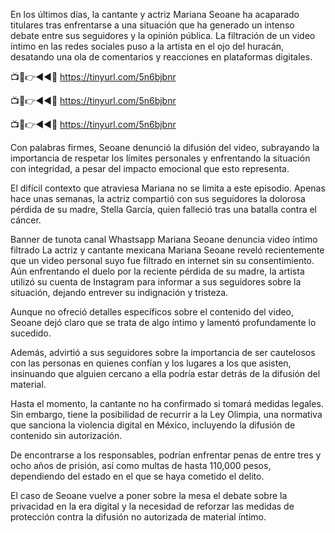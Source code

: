 En los últimos días, la cantante y actriz Mariana Seoane ha acaparado titulares tras enfrentarse a una situación que ha generado un intenso debate entre sus seguidores y la opinión pública. La filtración de un video íntimo en las redes sociales puso a la artista en el ojo del huracán, desatando una ola de comentarios y reacciones en plataformas digitales.

📺📱👉◄◄🔴  https://tinyurl.com/5n6bjbnr

📺📱👉◄◄🔴  https://tinyurl.com/5n6bjbnr

📺📱👉◄◄🔴  https://tinyurl.com/5n6bjbnr

Con palabras firmes, Seoane denunció la difusión del video, subrayando la importancia de respetar los límites personales y enfrentando la situación con integridad, a pesar del impacto emocional que esto representa.


El difícil contexto que atraviesa Mariana no se limita a este episodio. Apenas hace unas semanas, la actriz compartió con sus seguidores la dolorosa pérdida de su madre, Stella García, quien falleció tras una batalla contra el cáncer.

Banner de tunota canal Whastsapp
Mariana Seoane denuncia video íntimo filtrado
La actriz y cantante mexicana Mariana Seoane reveló recientemente que un video personal suyo fue filtrado en internet sin su consentimiento. Aún enfrentando el duelo por la reciente pérdida de su madre, la artista utilizó su cuenta de Instagram para informar a sus seguidores sobre la situación, dejando entrever su indignación y tristeza.

Aunque no ofreció detalles específicos sobre el contenido del video, Seoane dejó claro que se trata de algo íntimo y lamentó profundamente lo sucedido.


Además, advirtió a sus seguidores sobre la importancia de ser cautelosos con las personas en quienes confían y los lugares a los que asisten, insinuando que alguien cercano a ella podría estar detrás de la difusión del material.

Hasta el momento, la cantante no ha confirmado si tomará medidas legales. Sin embargo, tiene la posibilidad de recurrir a la Ley Olimpia, una normativa que sanciona la violencia digital en México, incluyendo la difusión de contenido sin autorización.

De encontrarse a los responsables, podrían enfrentar penas de entre tres y ocho años de prisión, así como multas de hasta 110,000 pesos, dependiendo del estado en el que se haya cometido el delito.

El caso de Seoane vuelve a poner sobre la mesa el debate sobre la privacidad en la era digital y la necesidad de reforzar las medidas de protección contra la difusión no autorizada de material íntimo.
